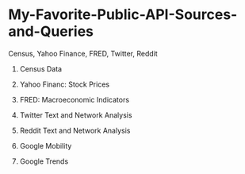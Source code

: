 # My-Favorite-Public-API-Sources-and-Queries
Census, Yahoo Finance, FRED, Twitter, Reddit

1. Census Data

2. Yahoo Financ: Stock Prices

3. FRED: Macroeconomic Indicators

4. Twitter Text and Network Analysis

5. Reddit Text and Network Analysis

6. Google Mobility

7. Google Trends
